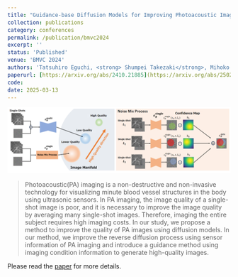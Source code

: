 ```yaml
---
title: "Guidance-base Diffusion Models for Improving Photoacoustic Image Quality"
collection: publications
category: conferences
permalink: /publication/bmvc2024
excerpt: ''
status: 'Published'
venue: 'BMVC 2024'
authors: 'Tatsuhiro Eguchi, <strong> Shumpei Takezaki</strong>, Mihoko Shimano, Takayuki Yagi, Ryoma Bise'
paperurl: [https://arxiv.org/abs/2410.21885](https://arxiv.org/abs/2502.06354)
code: 
date: 2025-03-13
---
```


![](../images/bmvc2024_overview.png)

> Photoacoustic(PA) imaging is a non-destructive and non-invasive technology for visualizing minute blood vessel structures in the body using ultrasonic sensors. In PA imaging, the image quality of a single-shot image is poor, and it is necessary to improve the image quality by averaging many single-shot images. Therefore, imaging the entire subject requires high imaging costs. In our study, we propose a method to improve the quality of PA images using diffusion models. In our method, we improve the reverse diffusion process using sensor information of PA imaging and introduce a guidance method using imaging condition information to generate high-quality images.

Please read the [paper]([https://arxiv.org/abs/2410.21885](https://arxiv.org/abs/2502.06354)) for more details.
